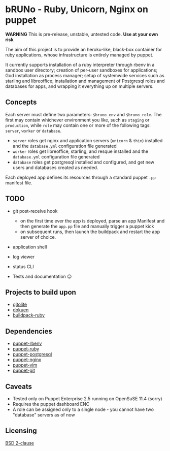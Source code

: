# bRUNo - Ruby, Unicorn, Nginx on puppet

**WARNING** This is pre-release, unstable, untested code.
**Use at your own risk**

The aim of this project is to provide an heroku-like, black-box container
for ruby applications, whose infrastructure is entirely managed by puppet.

It currently supports installation of a ruby interpreter through rbenv in
a sandbox user directory; creation of per-user sandboxes for applications;
God installation as process manager; setup of systemwide services such as
starling and libreoffice; installation and management of Postgresql roles
and databases for apps, and wrapping it everything up on multiple servers.

## Concepts

Each server must define two parameters: `$bruno_env` and `$bruno_role`.
The first may contain whichever environment you like, such as `staging`
or `production`, while `role` may contain one or more of the following
tags: `server`, `worker` or `database`.

* `server` roles get nginx and application servers (`unicorn` & `thin`)
  installed and the `database.yml` configuration file generated
* `worker` roles get libreoffice, starling, and resque installed and
  the `database.yml` configuration file generated
* `database` roles get postgresql installed and configured, and get
  new users and databases created as needed.

Each deployed app defines its resources through a standard puppet `.pp`
manifest file.

## TODO

* git post-receive hook
  * on the first time ever the app is deployed, parse an app Manifest
    and then generate the `app.pp` file and manually trigger a puppet
    kick
  * on subsequent runs, then launch the buildpack and restart the app
    server of choice.

* application shell
* log viewer
* status CLI
* Tests and documentation :wink:

## Projects to build upon

* [gitolite](https://github.com/sitaramc/gitolite)
* [dokuen](http://github.com/peterkeen/dokuen)
* [buildpack-ruby](https://github.com/heroku/heroku-buildpack-ruby)

## Dependencies

* [puppet-rbenv](http://github.com/vjt/puppet-rbenv)
* [puppet-ruby](http://github.com/vjt/puppet-ruby)
* [puppet-postgresql](http://github.com/vjt/puppet-postgresql)
* [puppet-nginx](http://github.com/vjt/puppet-nginx)
* [puppet-vim](http://github.com/vjt/puppet-vim)
* [puppet-git](http://github.com/vjt/puppet-git)

## Caveats

* Tested only on Puppet Enterprise 2.5 running on OpenSuSE 11.4 (sorry)
* Requires the puppet dashboard ENC
* A role can be assigned only to a single node - you cannot have two
  "database" servers as of now

## Licensing

[BSD 2-clause](http://opensource.org/licenses/bsd-2-clause)
